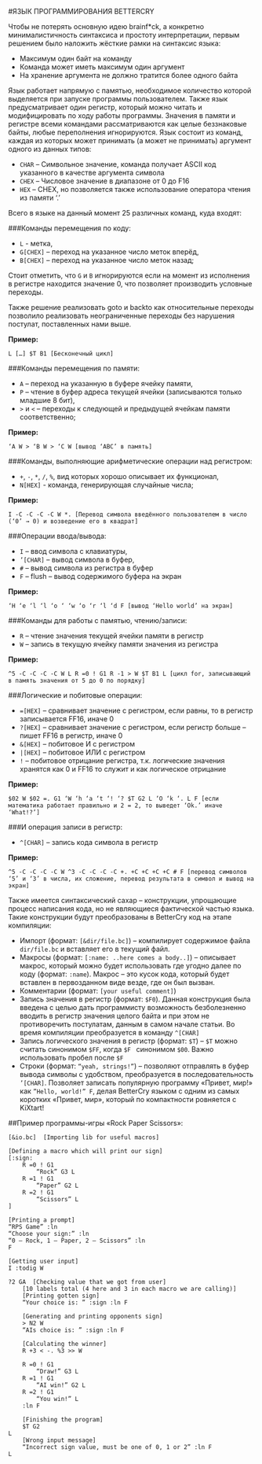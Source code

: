 #ЯЗЫК ПРОГРАММИРОВАНИЯ BETTERCRY

Чтобы не потерять основную идею brainf\*ck, а конкретно минималистичность синтаксиса и простоту интерпретации, первым решением было наложить жёсткие рамки на синтаксис языка:

* Максимум один байт на команду
* Команда может иметь максимум один аргумент
* На хранение аргумента не должно тратится более одного байта

Язык работает напрямую с памятью, необходимое количество которой выделяется при запуске программы пользователем. Также язык предусматривает один регистр, который можно читать и модифицировать по ходу работы программы.
Значения в памяти и регистре всеми командами рассматриваются как целые беззнаковые байты, любые переполнения игнорируются.
Язык состоит из команд, каждая из которых может принимать (а может не принимать) аргумент одного из данных типов:

* `CHAR` – Символьное значение, команда получает ASCII код указанного в качестве аргумента символа
* `CHEX` – Числовое значение в диапазоне от 0 до F16
* `HEX` – CHEX, но позволяется также использование оператора чтения из памяти ‘.’

Всего в языке на данный момент 25 различных команд, куда входят:

###Команды перемещения по коду:

* `L` - метка,
* `G[CHEX]` – переход на указанное число меток вперёд,
* `B[CHEX]` – переход на указанное число меток назад;

Стоит отметить, что `G` и `B` игнорируются если на момент из исполнения в регистре находится значение 0, что позволяет производить условные переходы.

Также решение реализовать goto и backto как относительные переходы позволило реализовать неограниченные переходы без нарушения постулат, поставленных нами выше.

**Пример:**
```
L […] $T B1 [Бесконечный цикл]
```

###Команды перемещения по памяти:

* `A` – переход на указанную в буфере ячейку памяти,
* `P` – чтение в буфер адреса текущей ячейки (записываются только младшие 8 бит),
* `>` и `<` – переходы к следующей и предыдущей ячейкам памяти соответственно;

**Пример:**
```
‘A W > ‘B W > ‘C W [вывод ‘ABC’ в память]
```

###Команды, выполняющие арифметические операции над регистром:

* `+`, `-`, `*`, `/`, `%`, вид которых хорошо описывает их функционал,
* `N[HEX]` - команда, генерирующая случайные числа;

**Пример:**
```
I -C -C -C -C W *. [Перевод символа введённого пользователем в число (‘0’ → 0) и возведение его в квадрат]
```

###Операции ввода/вывода:

* `I` – ввод символа с клавиатуры,
* `’[CHAR]` – вывод символа в буфер,
* `#` – вывод символа из регистра в буфер
* `F` – flush – вывод содержимого буфера на экран

**Пример:**
```
‘H ‘e ‘l ‘l ‘o ‘ ‘w ‘o ‘r ‘l ‘d F [вывод ‘Hello world’ на экран]
```

###Команды для работы с памятью, чтению/записи:

* `R` – чтение значения текущей ячейки памяти в регистр
* `W` – запись в текущую ячейку памяти значения из регистра

**Пример:**
```
^5 -C -C -C -C W L R =0 ! G1 R -1 > W $T B1 L [цикл for, записывающий в память значения от 5 до 0 по порядку]
```

###Логические и побитовые операции:

* `=[HEX]` – сравнивает значение с регистром, если равны, то в регистр записывается FF16, иначе 0
* `?[HEX]` – сравнивает значение с регистром, если регистр больше – пишет FF16 в регистр, иначе 0
* `&[HEX]` – побитовое И с регистром
* `|[HEX]` – побитовое ИЛИ с регистром
* `!` – побитовое отрицание регистра, т.к. логические значения хранятся как 0 и FF16 то служит и как логическое отрицание

**Пример:**
```
$02 W $02 =. G1 ‘W ‘h ‘a ‘t ‘! ‘? $T G2 L ‘O ‘k ‘. L F [если математика работает правильно и 2 = 2, то выведет ‘Ok.’ иначе ‘What!?’]
```

###И операция записи в регистр:

* `^[CHAR]` – запись кода символа в регистр

**Пример:**
```
^5 -C -C -C -C W ^3 -C -C -C -C +. +C +C +C +C # F [перевод символов ‘5’ и ‘3’ в числа, их сложение, перевод результата в символ и вывод на экран]
```

Также имеется синтаксический сахар – конструкции, упрощающие процесс написания кода, но не являющиеся фактической частью языка. Такие конструкции будут преобразованы в BetterCry код на этапе компиляции:
* Импорт (формат: `[&dir/file.bc]`) – компилирует содержимое файла `dir/file.bc` и вставляет его в текущий файл.
* Макросы (формат: `[:name: ..here comes a body..]`) – описывает макрос, который можно будет использовать где угодно далее по коду (формат: `:name`). Макрос – это кусок кода, который будет вставлен в первозданном виде везде, где он был вызван.
* Комментарии (формат: `[your useful comment]`)
* Запись значения в регистр (формат: `$F0`). Данная конструкция была введена с целью дать программисту возможность безболезненно вводить в регистр значения целого байта и при этом не противоречить постулатам, данным в самом начале статьи. Во время компиляции преобразуется в команду `^[CHAR]`
* Запись логического значения в регистр (формат: `$T`) – `$T` можно считать синонимом `$FF`, когда `$F ` синонимом `$00`. Важно использовать пробел после `$F`
* Строки (формат: `“yeah, strings!”`) – позволяют отправлять в буфер вывода символы с удобством, преобразуется в последовательность `’[CHAR]`. Позволяет записать популярную программу «Привет, мир!» как `”Hello, world!” F`, делая BetterCry языком с одним из самых коротких «Привет, мир», который по компактности ровняется с KiXtart!

##Пример программы-игры «Rock Paper Scissors»:
```
[&io.bc]  [Importing lib for useful macros]

[Defining a macro which will print our sign]
[:sign:
    R =0 ! G1
        “Rock” G3 L
    R =1 ! G1
        “Paper” G2 L
    R =2 ! G1
        “Scissors” L
]

[Printing a prompt]
“RPS Game” :ln
“Choose your sign:” :ln
“0 – Rock, 1 – Paper, 2 – Scissors” :ln
F

[Getting user input]
I :todig W

?2 GA  [Checking value that we got from user]
    [10 labels total (4 here and 3 in each macro we are calling)]
    [Printing gotten sign]
    “Your choice is: ” :sign :ln F

    [Generating and printing opponents sign]
    > N2 W
    “AIs choice is: ” :sign :ln F

    [Calculating the winner]
    R +3 < -. %3 >> W

    R =0 ! G1
        “Draw!” G3 L
    R =1 ! G1
        “AI win!” G2 L
    R =2 ! G1
        “You win!” L
    :ln F

    [Finishing the program]
    $T G2
L
    [Wrong input message]
    “Incorrect sign value, must be one of 0, 1 or 2” :ln F
L
```

